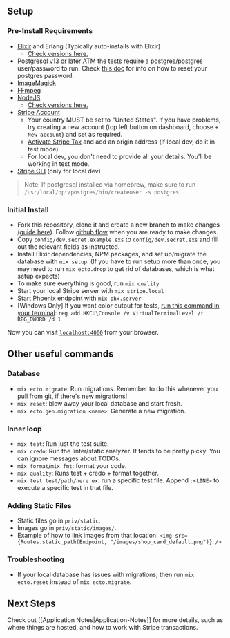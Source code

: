 ## Setup

### Pre-Install Requirements
- [Elixir](https://elixir-lang.org/install.html) and Erlang (Typically auto-installs with Elixir)
  - [Check versions here.](https://github.com/BanchanArt/banchan/blob/main/Dockerfile#L15-L16)
- [Postgresql v13 or later](https://wiki.postgresql.org/wiki/Detailed_installation_guides) ATM the tests require a postgres/postgres user/password to run. Check [this doc](https://academind.com/tutorials/postgresql-start-stop-uninstall-upgrade-server#resetting-the-root-user-password  ) for info on how to reset your postgres password. 
- [ImageMagick](https://imagemagick.org/)
- [FFmpeg](https://ffmpeg.org/download.html)
- [NodeJS](https://nodejs.org/en/download/)
  - [Check versions here.](https://github.com/BanchanArt/banchan/blob/main/Dockerfile#L27)
- [Stripe Account](https://stripe.com)
  - Your country MUST be set to "United States". If you have problems, try creating a new account (top left button on dashboard, choose `+ New account`) and set as required.
  - [Activate Stripe Tax](https://dashboard.stripe.com/setup/tax/activate) and add an origin address (if local dev, do it in test mode).
  - For local dev, you don't need to provide all your details. You'll be working in test mode.
- [Stripe CLI](https://stripe.com/docs/stripe-cli) (only for local dev)

> Note: If postgresql installed via homebrew, make sure to run `/usr/local/opt/postgres/bin/createuser -s postgres`.

### Initial Install

- Fork this repository, clone it and create a new branch to make changes [(guide here)](https://docs.github.com/en/get-started/quickstart/contributing-to-projects). Follow [github flow](https://docs.github.com/en/get-started/quickstart/github-flow) when you are ready to make changes.
- Copy `config/dev.secret.example.exs` to `config/dev.secret.exs` and fill out the relevant fields as instructed.
- Install Elixir dependencies, NPM packages, and set up/migrate the database with `mix setup`. (If you have to run setup more than once, you may need to run `mix ecto.drop` to get rid of databases, which is what setup expects)
- To make sure everything is good, run `mix quality`
- Start your local Stripe server with `mix stripe.local`
- Start Phoenix endpoint with `mix phx.server`
- [Windows Only] If you want color output for tests, [run this command in your terminal](https://hexdocs.pm/mix/1.13/Mix.Tasks.Test.html#module-coloring): `reg add HKCU\Console /v VirtualTerminalLevel /t REG_DWORD /d 1`

Now you can visit [`localhost:4000`](http://localhost:4000) from your browser.

## Other useful commands

### Database

- `mix ecto.migrate`: Run migrations. Remember to do this whenever you pull from git, if there's new migrations!
- `mix reset`: blow away your local database and start fresh.
- `mix ecto.gen.migration <name>`: Generate a new migration.

### Inner loop

- `mix test`: Run just the test suite.
- `mix credo`: Run the linter/static analyzer. It tends to be pretty picky. You can ignore messages about TODOs.
- `mix format`/`mix fmt`: format your code.
- `mix quality`: Runs test + credo + format together.
- `mix test test/path/here.ex`: run a specific test file. Append `:<LINE>` to execute a specific test in that file.

### Adding Static Files

- Static files go in `priv/static`.
- Images go in `priv/static/images/`.
- Example of how to link images from that location: `<img src={Routes.static_path(Endpoint, "/images/shop_card_default.png")} />`

### Troubleshooting

- If your local database has issues with migrations, then run `mix ecto.reset` instead of `mix ecto.migrate`.

## Next Steps

Check out [[Application Notes|Application-Notes]] for more details, such as where things are hosted, and how to work with Stripe transactions.